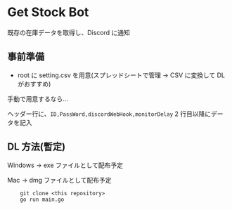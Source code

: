 # Get Stock Bot

既存の在庫データを取得し、Discord に通知

## 事前準備

- root に setting.csv を用意(スプレッドシートで管理 -> CSV に変換して DL がおすすめ)

手動で用意するなら...

ヘッダー行に、`ID,PassWord,discordWebHook,monitorDelay`
2 行目以降にデータを記入

## DL 方法(暫定)

Windows -> exe ファイルとして配布予定

Mac -> dmg ファイルとして配布予定

```shell
    git clone <this repository>
    go run main.go
```
